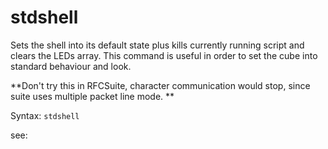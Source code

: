 # stdshell

Sets the shell into its default state plus kills currently running script and clears the LEDs array. This command is useful in order to set the cube into standard behaviour and look.

**Don't try this in RFCSuite, character communication would stop, since suite uses multiple packet line mode. **

Syntax: `stdshell`

see: 

